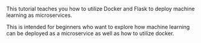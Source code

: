 This tutorial teaches you how to utilize Docker and Flask to deploy machine learning as microservices.

This is intended for beginners who want to explore how machine learning can be deployed as a microservice as well as how to utilize docker.